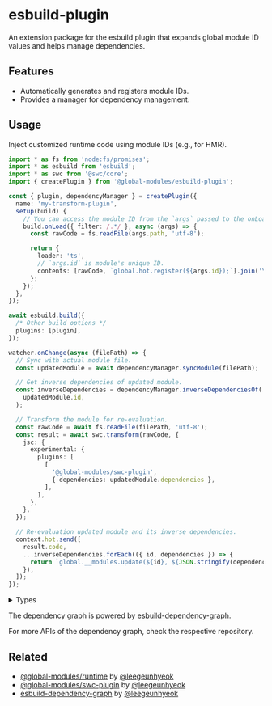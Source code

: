 # esbuild-plugin

An extension package for the esbuild plugin that expands global module ID values and helps manage dependencies.

## Features

- Automatically generates and registers module IDs.
- Provides a manager for dependency management.

## Usage

Inject customized runtime code using module IDs (e.g., for HMR).

```ts
import * as fs from 'node:fs/promises';
import * as esbuild from 'esbuild';
import * as swc from '@swc/core';
import { createPlugin } from '@global-modules/esbuild-plugin';

const { plugin, dependencyManager } = createPlugin({
  name: 'my-transform-plugin',
  setup(build) {
    // You can access the module ID from the `args` passed to the onLoad callback.
    build.onLoad({ filter: /.*/ }, async (args) => {
      const rawCode = fs.readFile(args.path, 'utf-8');

      return {
        loader: 'ts',
        // `args.id` is module's unique ID.
        contents: [rawCode, `global.hot.register(${args.id});`].join('\n'),
      };
    });
  },
});

await esbuild.build({
  /* Other build options */
  plugins: [plugin],
});

watcher.onChange(async (filePath) => {
  // Sync with actual module file.
  const updatedModule = await dependencyManager.syncModule(filePath);

  // Get inverse dependencies of updated module.
  const inverseDependencies = dependencyManager.inverseDependenciesOf(
    updatedModule.id,
  );

  // Transform the module for re-evaluation.
  const rawCode = await fs.readFile(filePath, 'utf-8');
  const result = await swc.transform(rawCode, {
    jsc: {
      experimental: {
        plugins: [
          [
            '@global-modules/swc-plugin',
            { dependencies: updatedModule.dependencies },
          ],
        ],
      },
    },
  });

  // Re-evaluation updated module and its inverse dependencies.
  context.hot.send([
    result.code,
    ...inverseDependencies.forEach(({ id, dependencies }) => {
      return `global.__modules.update(${id}, ${JSON.stringify(dependencies)})`;
    }),
  ]);
});
```

<details>

<summary>Types</summary>

```ts
interface DependencyManager
  extends Pick<
    InstanceType<typeof dependencyGraph.DependencyGraph>,
    | 'hasModule'
    | 'getModule'
    | 'addModule'
    | 'updateModule'
    | 'removeModule'
    | 'dependenciesOf'
    | 'dependentsOf'
    | 'inverseDependenciesOf'
  > {
  /**
   * Register module to registry.
   */
  register: (actualPath: string) => dependencyGraph.Module;
  /**
   * Updates the dependency graph based on the module file at the actual path.
   *
   * Usage: trigger when the module file has changed.
   */
  syncModule: (actualPath: string) => Promise<SyncedModuleData>;
}
```

</details>

The dependency graph is powered by [esbuild-dependency-graph](https://github.com/leegeunhyeok/esbuild-dependency-graph).

For more APIs of the dependency graph, check the respective repository.

## Related

- [@global-modules/runtime](https://github.com/leegeunhyeok/global-modules/tree/main/packages/runtime) by [@leegeunhyeok](https://github.com/leegeunhyeok)
- [@global-modules/swc-plugin](https://github.com/leegeunhyeok/global-modules/tree/main/packages/swc-plugin) by [@leegeunhyeok](https://github.com/leegeunhyeok)
- [esbuild-dependency-graph](https://github.com/leegeunhyeok/esbuild-dependency-graph) by [@leegeunhyeok](https://github.com/leegeunhyeok)
